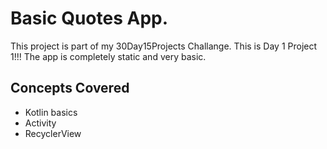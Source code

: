# Basic Quotes App. 
This project is part of my 30Day15Projects Challange. This is Day 1 Project 1!!! 
The app is completely static and very basic. 

## Concepts Covered
- Kotlin basics
- Activity
- RecyclerView
